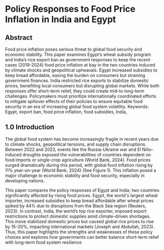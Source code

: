 # Policy Responses to Food Price Inflation in India and Egypt 

## Abstract

Food price inflation poses serious threat to global food security and economic stability. This paper examines Egypt’s wheat subsidy program and India’s rice export ban as government responses to keep the recent cases (2019-2024) food price inflation at bay in the two countries induced by climate shocks and geopolitical upheavals. Egypt increased subsidies to keep bread affordable, easing the burden on consumers but straining government finances. India restricted rice exports to stabilize domestic prices, benefiting local consumers but disrupting global markets. While both responses offer short-term relief, they could create mid-to long-term challenges. Policymakers must prioritize internationally coordinated efforts to mitigate spillover effects of their policies to ensure equitable food security in an era of increasing global food system volatility.
Keywords: Egypt, export ban, food price inflation, food subsidies, India,

## 1.0	Introduction

The global food system has become increasingly fragile in recent years due to climate shocks, geopolitical tensions, and supply chain disruptions. Between 2022 and 2023, events like the Russia-Ukraine war and El Niño-induced droughts exposed the vulnerabilities of countries dependent on food imports or single-crop agriculture (World Bank, 2024). Food prices surged dramatically during this period, with global food inflation rising by 11% year-on-year (World Bank, 2024) (See Figure 1). This inflation posed a major challenge to economic stability and food security, especially in developing nations.

This paper compares the policy responses of Egypt and India; two countries significantly affected by rising food prices. Egypt, the world's largest wheat importer, increased subsidies to keep bread affordable after wheat prices spiked by 44% due to disruptions from the Black Sea region (Reuters, 2023). In contrast, India, the world’s top rice exporter, imposed export restrictions to protect domestic supplies amid climate-driven shortages. This move stabilized domestic prices but caused global rice prices to rise by 15–20%, impacting international markets (Joseph and Abdullah, 2023). Thus, this paper highlights the strengths and weaknesses of these policy choices and explores how governments can better balance short-term relief with long-term food system resilience


